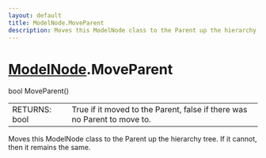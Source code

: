 ```yaml
---
layout: default
title: ModelNode.MoveParent
description: Moves this ModelNode class to the Parent up the hierarchy tree. If it cannot, then it remains the same.
---
```

# [ModelNode]({{site.url}}/Pages/Reference/ModelNode.html).MoveParent

<div class='signature' markdown='1'>
bool MoveParent()
</div>

|  |  |
|--|--|
|RETURNS: bool|True if it moved to the Parent, false if there was no Parent to move to.|

Moves this ModelNode class to the Parent up the hierarchy
tree. If it cannot, then it remains the same.




